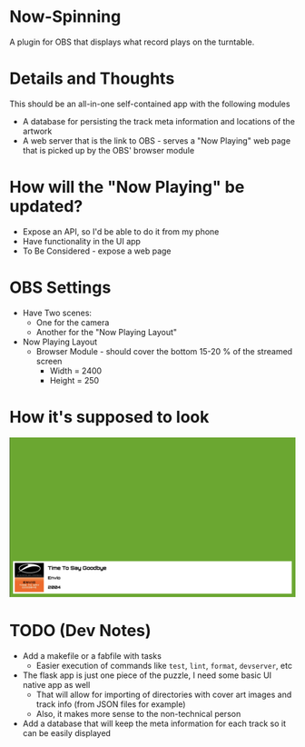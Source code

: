 # Now-Spinning

A plugin for OBS that displays what record plays on the turntable.


# Details and Thoughts

This should be an all-in-one self-contained app with the following modules
 * A database for persisting the track meta information and locations of the artwork
 * A web server that is the link to OBS - serves a "Now Playing" web page that is picked up by the OBS' browser module 

# How will the "Now Playing" be updated?
* Expose an API, so I'd be able to do it from my phone
* Have functionality in the UI app
* To Be Considered - expose a web page

# OBS Settings
* Have Two scenes:
    * One for the camera
    * Another for the "Now Playing Layout"
* Now Playing Layout
    * Browser Module - should cover the bottom 15-20 % of the streamed screen
        * Width = 2400
        * Height = 250

# How it's supposed to look
![Screenshot](screenshots/example.png)

# TODO (Dev Notes)
* Add a makefile or a fabfile with tasks
  * Easier execution of commands like `test`, `lint`, `format`, `devserver`, etc
* The flask app is just one piece of the puzzle, I need some basic UI native app as well
  * That will allow for importing of directories with cover art images and track info (from JSON files for example)
  * Also, it makes more sense to the non-technical person
* Add a database that will keep the meta information for each track so it can be easily displayed
